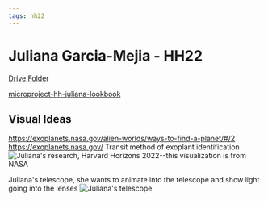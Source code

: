 ```yaml
---
tags: hh22
---
```


# Juliana Garcia-Mejia - HH22

[Drive Folder](https://drive.google.com/drive/folders/1fMzF3SMmBokqLOxjOol4v1ytWl7uG-Mb?usp=sharing)

[microproject-hh-juliana-lookbook](https://hackmd.io/GDmajTU_QhS4QIdOEN-9xA)

## Visual Ideas
https://exoplanets.nasa.gov/alien-worlds/ways-to-find-a-planet/#/2
https://exoplanets.nasa.gov/
Transit method of exoplant identification
![Juliana's research, Harvard Horizons 2022--this visualization is from NASA](https://files.slack.com/files-pri/T0HTW3H0V-F03109STVTQ/screen_shot_2022-02-01_at_4.39.50_pm.png?pub_secret=1e25d3b600)

Juliana's telescope, she wants to animate into the telescope and show light going into the lenses
![Juliana's telescope](https://files.slack.com/files-pri/T0HTW3H0V-F0310AEEDL6/screen_shot_2022-02-01_at_4.44.29_pm.png?pub_secret=1005a8db9f)